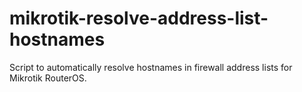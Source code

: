 # mikrotik-resolve-address-list-hostnames
Script to automatically resolve hostnames in firewall address lists for Mikrotik RouterOS.
